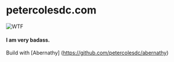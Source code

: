 # petercolesdc.com

![WTF](https://media.giphy.com/media/KdILx9YU2IcaA/giphy.gif "WTF")

#### I am very badass.

Build with [Abernathy] (https://github.com/petercolesdc/abernathy)
